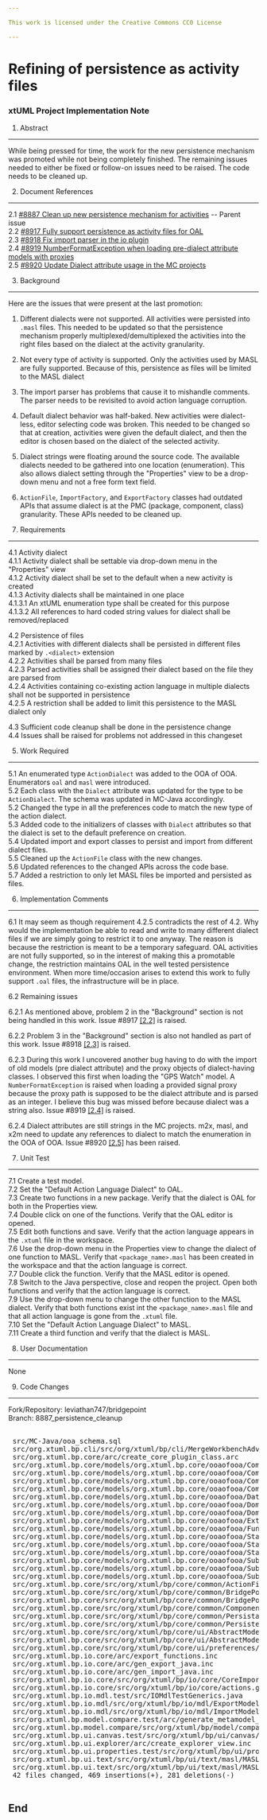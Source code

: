 ```yaml
---

This work is licensed under the Creative Commons CC0 License

---
```


# Refining of persistence as activity files
### xtUML Project Implementation Note

1. Abstract
-----------
While being pressed for time, the work for the new persistence mechanism was
promoted while not being completely finished. The remaining issues needed to
either be fixed or follow-on issues need to be raised. The code needs to be
cleaned up.

2. Document References
----------------------
<a id="2.1"></a>2.1 [#8887 Clean up new persistence mechanism for activities](https://support.onefact.net/issues/8887) -- Parent issue  
<a id="2.2"></a>2.2 [#8917 Fully support persistence as activity files for OAL](https://support.onefact.net/issues/8917)  
<a id="2.3"></a>2.3 [#8918 Fix import parser in the io plugin](https://support.onefact.net/issues/8918)  
<a id="2.4"></a>2.4 [#8919 NumberFormatException when loading pre-dialect attribute models with proxies](https://support.onefact.net/issues/8919)  
<a id="2.5"></a>2.5 [#8920 Update Dialect attribute usage in the MC projects](https://support.onefact.net/issues/8920)  

3. Background
-------------
Here are the issues that were present at the last promotion:

1. Different dialects were not supported. All activities were persisted into
  `.masl` files. This needed to be updated so that the persistence mechanism
  properly multiplexed/demultiplexed the activities into the right files based
  on the dialect at the activity granularity.  
2. Not every type of activity is supported. Only the activities used by MASL
  are fully supported. Because of this, persistence as files will be limited to
  the MASL dialect  
3. The import parser has problems that cause it to mishandle comments. The parser
  needs to be revisited to avoid action language corruption.
4. Default dialect behavior was half-baked. New activities were dialect-less,
  editor selecting code was broken. This needed to be changed so that at
  creation, activities were given the default dialect, and then the editor is
  chosen based on the dialect of the selected activity.
5. Dialect strings were floating around the source code. The available dialects
  needed to be gathered into one location (enumeration). This also allows
  dialect setting through the "Properties" view to be a drop-down menu and not a
  free form text field.
6. `ActionFile`, `ImportFactory`, and `ExportFactory` classes had outdated APIs
  that assume dialect is at the PMC (package, component, class) granularity.
  These APIs needed to be cleaned up.

4. Requirements
---------------
4.1 Activity dialect  
4.1.1 Activity dialect shall be settable via drop-down menu in the "Properties"
view  
4.1.2 Activity dialect shall be set to the default when a new activity is
created  
4.1.3 Activity dialects shall be maintained in one place  
4.1.3.1 An xtUML enumeration type shall be created for this purpose  
4.1.3.2 All references to hard coded string values for dialect shall be
removed/replaced  

4.2 Persistence of files  
4.2.1 Activities with different dialects shall be persisted in different files
marked by `.<dialect>` extension  
4.2.2 Activities shall be parsed from many files  
4.2.3 Parsed activities shall be assigned their dialect based on the file they
are parsed from  
4.2.4 Activities containing co-existing action language in multiple dialects
shall not be supported in persistence  
4.2.5 A restriction shall be added to limit this persistence to the MASL dialect
only  

4.3 Sufficient code cleanup shall be done in the persistence change  
4.4 Issues shall be raised for problems not addressed in this changeset  

5. Work Required
----------------
5.1 An enumerated type `ActionDialect` was added to the OOA of OOA. Enumerators
`oal` and `masl` were introduced.  
5.2 Each class with the `Dialect` attribute was updated for the type to be
`ActionDialect`. The schema was updated in MC-Java accordingly.  
5.2 Changed the type in all the preferences code to match the new type of the
action dialect.  
5.3 Added code to the initializers of classes with `Dialect` attributes so that
the dialect is set to the default preference on creation.  
5.4 Updated import and export classes to persist and import from different
dialect files.  
5.5 Cleaned up the `ActionFile` class with the new changes.  
5.6 Updated references to the changed APIs across the code base.  
5.7 Added a restriction to only let MASL files be imported and persisted as
files.  

6. Implementation Comments
--------------------------

6.1 It may seem as though requirement 4.2.5 contradicts the rest of 4.2. Why
would the implementation be able to read and write to many different dialect
files if we are simply going to restrict it to one anyway. The reason is because
the restriction is meant to be a temporary safeguard. OAL activities are not
fully supported, so in the interest of making this a promotable change, the
restriction maintains OAL in the well tested persistence environment. When more
time/occasion arises to extend this work to fully support `.oal` files, the
infrastructure will be in place.

6.2 Remaining issues  

6.2.1 As mentioned above, problem 2 in the "Background" section is not being handled
in this work. Issue #8917 [[2.2]](#2.2) is raised.

6.2.2 Problem 3 in the "Background" section is also not handled as part of this
work. Issue #8918 [[2.3]](#2.3) is raised.

6.2.3 During this work I uncovered another bug having to do with the import of
old models (pre dialect attribute) and the proxy objects of dialect-having
classes. I observed this first when loading the "GPS Watch" model. A
`NumberFormatException` is raised when loading a provided signal proxy because the proxy path is supposed to be the
dialect attribute and is parsed as an integer. I believe this bug was missed
before because dialect was a string also. Issue #8919 [[2.4]](#2.4) is raised.

6.2.4 Dialect attributes are still strings in the MC projects. m2x, masl, and
x2m need to update any references to dialect to match the enumeration in the
OOA of OOA. Issue #8920 [[2.5]](#2.5) has been raised.

7. Unit Test
------------

7.1 Create a test model.  
7.2 Set the "Default Action Language Dialect" to OAL.  
7.3 Create two functions in a new package. Verify that the dialect is OAL for
both in the Properties view.  
7.4 Double click on one of the functions. Verify that the OAL editor is opened.  
7.5 Edit both functions and save. Verify that the action language appears in
the `.xtuml` file in the workspace.  
7.6 Use the drop-down menu in the Properties view to change the dialect of one
function to MASL. Verify that `<package_name>.masl` has been created in the
workspace and that the action language is correct.  
7.7 Double click the function. Verify that the MASL editor is opened.  
7.8 Switch to the Java perspective, close and reopen the project. Open both
functions and verify that the action language is correct.  
7.9 Use the drop-down menu to change the other function to the MASL dialect.
Verify that both functions exist int the `<package_name>.masl` file and that all
action language is gone from the `.xtuml` file.  
7.10 Set the "Default Action Language Dialect" to MASL.  
7.11 Create a third function and verify that the dialect is MASL.

8. User Documentation
---------------------
None

9. Code Changes
---------------
Fork/Repository: leviathan747/bridgepoint  
Branch: 8887_persistence_cleanup  

<pre>

 src/MC-Java/ooa_schema.sql                                                                                                                       |  18 +++++++++---------
 src/org.xtuml.bp.cli/src/org/xtuml/bp/cli/MergeWorkbenchAdvisor.java                                                                             |   4 +---
 src/org.xtuml.bp.core/arc/create_core_plugin_class.arc                                                                                           |   4 +---
 src/org.xtuml.bp.core/models/org.xtuml.bp.core/ooaofooa/Component/Signal Provisions and Requirements/Provided Operation/Provided Operation.xtuml |  12 ++++++++++--
 src/org.xtuml.bp.core/models/org.xtuml.bp.core/ooaofooa/Component/Signal Provisions and Requirements/Provided Signal/Provided Signal.xtuml       |  12 ++++++++++--
 src/org.xtuml.bp.core/models/org.xtuml.bp.core/ooaofooa/Component/Signal Provisions and Requirements/Required Operation/Required Operation.xtuml |  12 ++++++++++--
 src/org.xtuml.bp.core/models/org.xtuml.bp.core/ooaofooa/Component/Signal Provisions and Requirements/Required Signal/Required Signal.xtuml       |  12 ++++++++++--
 src/org.xtuml.bp.core/models/org.xtuml.bp.core/ooaofooa/Datatypes/Datatypes.xtuml                                                                |  52 ++++++++++++++++++++++++++++++++++++++++++++++++++++
 src/org.xtuml.bp.core/models/org.xtuml.bp.core/ooaofooa/Domain/Bridge/Bridge.xtuml                                                               |  10 +++++++++-
 src/org.xtuml.bp.core/models/org.xtuml.bp.core/ooaofooa/Domain/Function/Function.xtuml                                                           |  10 +++++++++-
 src/org.xtuml.bp.core/models/org.xtuml.bp.core/ooaofooa/External Entities/External Entities.xtuml                                                |  30 ++++++++++++++++++++++++++++++
 src/org.xtuml.bp.core/models/org.xtuml.bp.core/ooaofooa/Functions/import_functions/import_functions.xtuml                                        |  19 +++++++++++++------
 src/org.xtuml.bp.core/models/org.xtuml.bp.core/ooaofooa/State Machine/Action/Action.xtuml                                                        |   9 ++++++++-
 src/org.xtuml.bp.core/models/org.xtuml.bp.core/ooaofooa/State Machine/State Machine State/State Machine State.xtuml                              |   1 +
 src/org.xtuml.bp.core/models/org.xtuml.bp.core/ooaofooa/State Machine/Transition/Transition.xtuml                                                |   1 +
 src/org.xtuml.bp.core/models/org.xtuml.bp.core/ooaofooa/Subsystem/Attribute/Attribute.xtuml                                                      |   1 +
 src/org.xtuml.bp.core/models/org.xtuml.bp.core/ooaofooa/Subsystem/Derived Base Attribute/Derived Base Attribute.xtuml                            |   9 ++++++++-
 src/org.xtuml.bp.core/models/org.xtuml.bp.core/ooaofooa/Subsystem/Operation/Operation.xtuml                                                      |  10 +++++++++-
 src/org.xtuml.bp.core/src/org/xtuml/bp/core/common/ActionFile.java                                                                               | 127 +++++++++++++++++++++++++++++++++++++++++++++++++++++++++++++++++++++----------------------------------------------------------
 src/org.xtuml.bp.core/src/org/xtuml/bp/core/common/BridgePointPreferencesModel.java                                                              |   2 +-
 src/org.xtuml.bp.core/src/org/xtuml/bp/core/common/BridgePointPreferencesStore.java                                                              |  12 +++++-------
 src/org.xtuml.bp.core/src/org/xtuml/bp/core/common/ComponentResourceListener.java                                                                |   2 +-
 src/org.xtuml.bp.core/src/org/xtuml/bp/core/common/PersistableModelComponent.java                                                                |  15 +++++++--------
 src/org.xtuml.bp.core/src/org/xtuml/bp/core/common/PersistenceManager.java                                                                       |   2 +-
 src/org.xtuml.bp.core/src/org/xtuml/bp/core/ui/AbstractModelExportFactory.java                                                                   |   7 +++----
 src/org.xtuml.bp.core/src/org/xtuml/bp/core/ui/AbstractModelImportFactory.java                                                                   |   2 --
 src/org.xtuml.bp.core/src/org/xtuml/bp/core/ui/preferences/ActionLanguagePreferences.java                                                        |  11 ++++++-----
 src/org.xtuml.bp.io.core/arc/export_functions.inc                                                                                                |  54 +++++++++++++++++++++++++++++++++++++++++++++++++-----
 src/org.xtuml.bp.io.core/arc/gen_export_java.inc                                                                                                 | 132 ++++++++++++++++++++++++++++++++++++++++++++++++++++++++++++++++++++++--------------------------------------------------------------
 src/org.xtuml.bp.io.core/arc/gen_import_java.inc                                                                                                 |  18 +++++++++---------
 src/org.xtuml.bp.io.core/src/org/xtuml/bp/io/core/CoreImport.java                                                                                |  18 ++++--------------
 src/org.xtuml.bp.io.core/src/org/xtuml/bp/io/core/actions.g                                                                                      |   4 ++--
 src/org.xtuml.bp.io.mdl.test/src/IOMdlTestGenerics.java                                                                                          |   6 +++---
 src/org.xtuml.bp.io.mdl/src/org/xtuml/bp/io/mdl/ExportModelFactory.java                                                                          |  12 +++++-------
 src/org.xtuml.bp.io.mdl/src/org/xtuml/bp/io/mdl/ImportModelFactory.java                                                                          |   4 ----
 src/org.xtuml.bp.model.compare.test/arc/generate_metamodel_compare_test.arc                                                                      |   2 ++
 src/org.xtuml.bp.model.compare/src/org/xtuml/bp/model/compare/contentmergeviewer/ModelContentMergeViewer.java                                    |   2 +-
 src/org.xtuml.bp.ui.canvas.test/src/org/xtuml/bp/ui/canvas/test/CanvasTest.java                                                                  |   2 +-
 src/org.xtuml.bp.ui.explorer/arc/create_explorer_view.inc                                                                                        |  26 ++++++++------------------
 src/org.xtuml.bp.ui.properties.test/src/org/xtuml/bp/ui/properties/test/EnumRangeTest.java                                                       |   6 +++++-
 src/org.xtuml.bp.ui.text/src/org/xtuml/bp/ui/text/masl/MASLEditorInput.java                                                                      |  24 ------------------------
 src/org.xtuml.bp.ui.text/src/org/xtuml/bp/ui/text/masl/MASLEditorInputFactory.java                                                               |  34 +++++++++++++++++++++++++---------
 42 files changed, 469 insertions(+), 281 deletions(-)

</pre>

End
---

